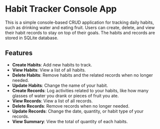 # Habit Tracker Console App

This is a simple console-based CRUD application for tracking daily habits, such as drinking water and eating fruit. Users can create, delete, and view their habit records to stay on top of their goals. The habits and records are stored in SQLite database.

## Features

- **Create Habits**: Add new habits to track.
- **View Habits**: View a list of all habits.
- **Delete Habits**: Remove habits and the related records when no longer needed.
- **Update Habits**: Change the name of your habit.
- **Create Records**: Log activities related to your habits, like how many glasses of water you drank or pieces of fruit you ate.
- **View Records**: View a list of all records.
- **Delete Records**: Remove records when no longer needed.
- **Update Records**: Change the date, quantity, or habit type of your records.
- **View Summary**: View the total of quantity of each habits.
